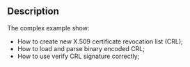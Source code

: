 ## Description

The complex example show:
* How to create new X.509 certificate revocation list (CRL);
* How to load and parse binary encoded CRL;
* How to use verify CRL signature correctly;

